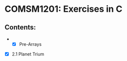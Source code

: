 # COMSM1201: Exercises in C
## Contents:
- - [x] Pre-Arrays  
- [x] 2.1 Planet Trium

<!-- ## Implement Basic Data Structure and Algorithm in C
# Programming in C
## Implement Basic Data Structure and Algorithm in C
1. **Huffman Encoding**  
&emsp;&emsp;- Data structure: Binary Tree(Huffman Tree)  
&emsp;&emsp;- Algorithm: Linklist, Bubblesort -->
